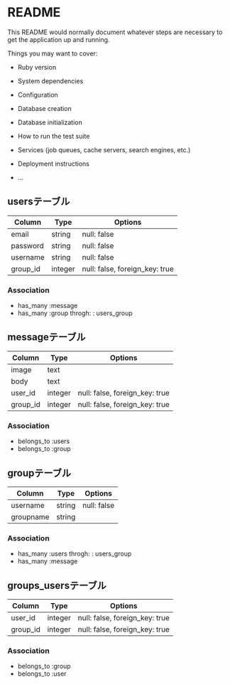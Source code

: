 # README

This README would normally document whatever steps are necessary to get the
application up and running.

Things you may want to cover:

* Ruby version

* System dependencies

* Configuration

* Database creation

* Database initialization

* How to run the test suite

* Services (job queues, cache servers, search engines, etc.)

* Deployment instructions

* ...

## usersテーブル
|Column|Type|Options|
|------|----|-------|
|email|string|null: false|
|password|string|null: false|
|username|string|null: false|
|group_id|integer|null: false, foreign_key: true|

### Association
- has_many :message 
- has_many :group throgh: : users_group

## messageテーブル
|Column|Type|Options|
|------|----|-------|
|image|text||
|body|text||
|user_id|integer|null: false, foreign_key: true|
|group_id|integer|null: false, foreign_key: true|
### Association
- belongs_to :users
- belongs_to :group

## groupテーブル
|Column|Type|Options|
|------|----|-------|
|username|string|null: false|
|groupname|string||
### Association
- has_many :users throgh: : users_group
- has_many :message


## groups_usersテーブル
|Column|Type|Options|
|------|----|-------|
|user_id|integer|null: false, foreign_key: true|
|group_id|integer|null: false, foreign_key: true|

### Association
- belongs_to :group
- belongs_to :user